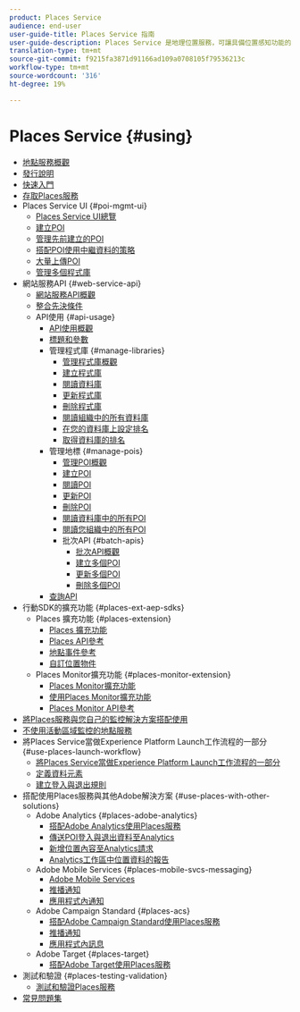 ```yaml
---
product: Places Service
audience: end-user
user-guide-title: Places Service 指南
user-guide-description: Places Service 是地理位置服務，可讓具備位置感知功能的行動應用程式了解位置內容。
translation-type: tm+mt
source-git-commit: f9215fa3871d91166ad109a0708105f79536213c
workflow-type: tm+mt
source-wordcount: '316'
ht-degree: 19%

---
```



# Places Service {#using}

+ [地點服務概觀](home.md)
+ [發行說明](release-notes.md)
+ [快速入門](getting-started.md)
+ [存取Places服務](places-gain-access.md)
+ Places Service UI {#poi-mgmt-ui}
   + [Places Service UI總覽](poi-mgmt-ui/poi-mgmt-ui-overview.md)
   + [建立POI](poi-mgmt-ui/create-a-poi-ui.md)
   + [管理先前建立的POI](poi-mgmt-ui/managing-pois-in-the-places-ui.md)
   + [搭配POI使用中繼資料的策略](poi-mgmt-ui/metadata-with-pois.md)
   + [大量上傳POI](poi-mgmt-ui/bulk-upload-pois.md)
   + [管理多個程式庫](poi-mgmt-ui/manage-libraries-in-the-places-ui.md)
+ 網站服務API {#web-service-api}
   + [網站服務API概觀](web-service-api/places-web-services.md)
   + [整合先決條件](web-service-api/adobe-i-o-integration.md)
   + API使用 {#api-usage}
      + [API使用概觀](web-service-api/api-usage/api-usage-overview.md)
      + [標題和參數](web-service-api/api-usage/headers-and-parameters.md)
      + 管理程式庫 {#manage-libraries}
         + [管理程式庫概觀](web-service-api/api-usage/manage-libraries/manage-libraries.md)
         + [建立程式庫](web-service-api/api-usage/manage-libraries/create-a-library.md)
         + [閱讀資料庫](web-service-api/api-usage/manage-libraries/read-a-library.md)
         + [更新程式庫](web-service-api/api-usage/manage-libraries/update-a-library.md)
         + [刪除程式庫](web-service-api/api-usage/manage-libraries/delete-a-library.md)
         + [閱讀組織中的所有資料庫](web-service-api/api-usage/manage-libraries/read-all-libraries-in-your-organization.md)
         + [在您的資料庫上設定排名](web-service-api/api-usage/manage-libraries/set-a-ran-on-your-libraries.md)
         + [取得資料庫的排名](web-service-api/api-usage/manage-libraries/get-a-librarys-rank.md)
      + 管理地標 {#manage-pois}
         + [管理POI概觀](web-service-api/api-usage/manage-pois/manage-pois.md)
         + [建立POI](web-service-api/api-usage/manage-pois/create-a-poi.md)
         + [閱讀POI](web-service-api/api-usage/manage-pois/read-a-poi.md)
         + [更新POI](web-service-api/api-usage/manage-pois/update-a-poi.md)
         + [刪除POI](web-service-api/api-usage/manage-pois/delete-a-poi.md)
         + [閱讀資料庫中的所有POI](web-service-api/api-usage/manage-pois/read-all-pois-in-a-library.md)
         + [閱讀您組織中的所有POI](web-service-api/api-usage/manage-pois/read-all-pois-in-your-organization.md)
         + 批次API {#batch-apis}
            + [批次API概觀](web-service-api/api-usage/manage-pois/batch-apis/batch-apis.md)
            + [建立多個POI](web-service-api/api-usage/manage-pois/batch-apis/create-multiple-pois.md)
            + [更新多個POI](web-service-api/api-usage/manage-pois/batch-apis/update-multiple-pois.md)
            + [刪除多個POI](web-service-api/api-usage/manage-pois/batch-apis/delete-multiple-pois.md)
      + [查詢API](web-service-api/api-usage/query-apis.md)
+ 行動SDK的擴充功能 {#places-ext-aep-sdks}
   + Places 擴充功能 {#places-extension}
      + [Places 擴充功能](places-ext-aep-sdks/places-extension/places-extension.md)
      + [Places API參考](places-ext-aep-sdks/places-extension/places-api-reference.md)
      + [地點事件參考](places-ext-aep-sdks/places-extension/places-event-ref.md)
      + [自訂位置物件](places-ext-aep-sdks/places-extension/cust-places-objects.md)
   + Places Monitor擴充功能 {#places-monitor-extension}
      + [Places Monitor擴充功能](places-ext-aep-sdks/places-monitor-extension/places-monitor-extension.md)
      + [使用Places Monitor擴充功能](places-ext-aep-sdks/places-monitor-extension/using-places-monitor-extension.md)
      + [Places Monitor API參考](places-ext-aep-sdks/places-monitor-extension/places-monitor-api-reference.md)
+ [將Places服務與您自己的監控解決方案搭配使用](using-your-own-monitor.md)
+ [不使用活動區域監控的地點服務](use-places-without-active-monitoring.md)
+ 將Places Service當做Experience Platform Launch工作流程的一部分 {#use-places-launch-workflow}
   + [將Places Service當做Experience Platform Launch工作流程的一部分](use-places-launch-workflow/places-launch-workflow.md)
   + [定義資料元素](use-places-launch-workflow/define-data-elements.md)
   + [建立登入與退出規則](use-places-launch-workflow/create-rule-places-property.md)
+ 搭配使用Places服務與其他Adobe解決方案 {#use-places-with-other-solutions}
   + Adobe Analytics {#places-adobe-analytics}
      + [搭配Adobe Analytics使用Places服務](use-places-with-other-solutions/places-adobe-analytics/use-places-analytics-overview.md)
      + [傳送POI登入與退出資料至Analytics](use-places-with-other-solutions/places-adobe-analytics/use-places-adobe-analytics.md)
      + [新增位置內容至Analytics請求](use-places-with-other-solutions/places-adobe-analytics/run-reports-aa-places-data.md)
      + [Analytics工作區中位置資料的報告](use-places-with-other-solutions/places-adobe-analytics/places-in-workspace.md)
   + Adobe Mobile Services {#places-mobile-svcs-messaging}
      + [Adobe Mobile Services](use-places-with-other-solutions/places-mobile-svcs-for-messaging/use-places-mobie-svcs-messaging.md)
      + [推播通知](use-places-with-other-solutions/places-mobile-svcs-for-messaging/mobile-svcs-messaging-push.md)
      + [應用程式內通知](use-places-with-other-solutions/places-mobile-svcs-for-messaging/mobile-svcs-messaging-inapp.md)
   + Adobe Campaign Standard {#places-acs}
      + [搭配Adobe Campaign Standard使用Places服務](use-places-with-other-solutions/places-acs/places-acs-overview.md)
      + [推播通知](use-places-with-other-solutions/places-acs/places-acs-push-notifications.md)
      + [應用程式內訊息](use-places-with-other-solutions/places-acs/places-acs-in-app-messages.md)
   + Adobe Target {#places-target}
      + [搭配Adobe Target使用Places服務](use-places-with-other-solutions/places-target/places-target.md)
+ 測試和驗證 {#places-testing-validation}
   + [測試和驗證Places服務](places-testing-validation/test-validate-places.md)
+ [常見問題集](places-faqs.md)
